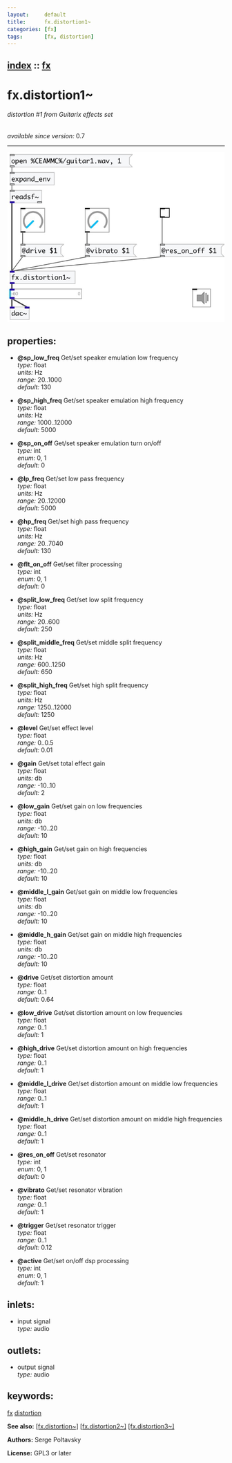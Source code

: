 ```yaml
---
layout:     default
title:      fx.distortion1~
categories: [fx]
tags:       [fx, distortion]
---
```

[index](index.html) :: [fx](category_fx.html)
---

# fx.distortion1~

###### distortion #1 from Guitarix effects set

*available since version:* 0.7

---




[![example](../examples/img/fx.distortion1~.jpg)](../examples/pd/fx.distortion1~.pd)







## properties:

* **@sp_low_freq** 
Get/set speaker emulation low frequency<br>
_type:_ float<br>
_units:_ Hz<br>
_range:_ 20..1000<br>
_default:_ 130<br>

* **@sp_high_freq** 
Get/set speaker emulation high frequency<br>
_type:_ float<br>
_units:_ Hz<br>
_range:_ 1000..12000<br>
_default:_ 5000<br>

* **@sp_on_off** 
Get/set speaker emulation turn on/off<br>
_type:_ int<br>
_enum:_ 0, 1<br>
_default:_ 0<br>

* **@lp_freq** 
Get/set low pass frequency<br>
_type:_ float<br>
_units:_ Hz<br>
_range:_ 20..12000<br>
_default:_ 5000<br>

* **@hp_freq** 
Get/set high pass frequency<br>
_type:_ float<br>
_units:_ Hz<br>
_range:_ 20..7040<br>
_default:_ 130<br>

* **@flt_on_off** 
Get/set filter processing<br>
_type:_ int<br>
_enum:_ 0, 1<br>
_default:_ 0<br>

* **@split_low_freq** 
Get/set low split frequency<br>
_type:_ float<br>
_units:_ Hz<br>
_range:_ 20..600<br>
_default:_ 250<br>

* **@split_middle_freq** 
Get/set middle split frequency<br>
_type:_ float<br>
_units:_ Hz<br>
_range:_ 600..1250<br>
_default:_ 650<br>

* **@split_high_freq** 
Get/set high split frequency<br>
_type:_ float<br>
_units:_ Hz<br>
_range:_ 1250..12000<br>
_default:_ 1250<br>

* **@level** 
Get/set effect level<br>
_type:_ float<br>
_range:_ 0..0.5<br>
_default:_ 0.01<br>

* **@gain** 
Get/set total effect gain<br>
_type:_ float<br>
_units:_ db<br>
_range:_ -10..10<br>
_default:_ 2<br>

* **@low_gain** 
Get/set gain on low frequencies<br>
_type:_ float<br>
_units:_ db<br>
_range:_ -10..20<br>
_default:_ 10<br>

* **@high_gain** 
Get/set gain on high frequencies<br>
_type:_ float<br>
_units:_ db<br>
_range:_ -10..20<br>
_default:_ 10<br>

* **@middle_l_gain** 
Get/set gain on middle low frequencies<br>
_type:_ float<br>
_units:_ db<br>
_range:_ -10..20<br>
_default:_ 10<br>

* **@middle_h_gain** 
Get/set gain on middle high frequencies<br>
_type:_ float<br>
_units:_ db<br>
_range:_ -10..20<br>
_default:_ 10<br>

* **@drive** 
Get/set distortion amount<br>
_type:_ float<br>
_range:_ 0..1<br>
_default:_ 0.64<br>

* **@low_drive** 
Get/set distortion amount on low frequencies<br>
_type:_ float<br>
_range:_ 0..1<br>
_default:_ 1<br>

* **@high_drive** 
Get/set distortion amount on high frequencies<br>
_type:_ float<br>
_range:_ 0..1<br>
_default:_ 1<br>

* **@middle_l_drive** 
Get/set distortion amount on middle low frequencies<br>
_type:_ float<br>
_range:_ 0..1<br>
_default:_ 1<br>

* **@middle_h_drive** 
Get/set distortion amount on middle high frequencies<br>
_type:_ float<br>
_range:_ 0..1<br>
_default:_ 1<br>

* **@res_on_off** 
Get/set resonator<br>
_type:_ int<br>
_enum:_ 0, 1<br>
_default:_ 0<br>

* **@vibrato** 
Get/set resonator vibration<br>
_type:_ float<br>
_range:_ 0..1<br>
_default:_ 1<br>

* **@trigger** 
Get/set resonator trigger<br>
_type:_ float<br>
_range:_ 0..1<br>
_default:_ 0.12<br>

* **@active** 
Get/set on/off dsp processing<br>
_type:_ int<br>
_enum:_ 0, 1<br>
_default:_ 1<br>



## inlets:

* input signal<br>
_type:_ audio



## outlets:

* output signal<br>
_type:_ audio



## keywords:

[fx](keywords/fx.html)
[distortion](keywords/distortion.html)



**See also:**
[\[fx.distortion~\]](fx.distortion~.html)
[\[fx.distortion2~\]](fx.distortion2~.html)
[\[fx.distortion3~\]](fx.distortion3~.html)




**Authors:** Serge Poltavsky




**License:** GPL3 or later





